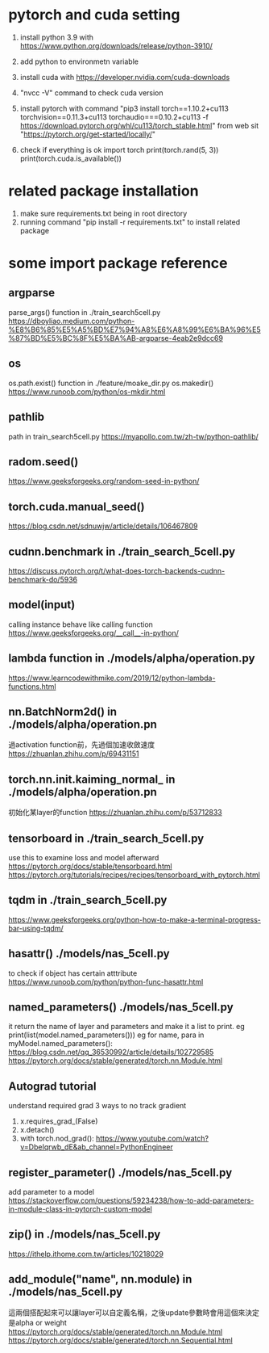 # pytorch and cuda setting
1. install python 3.9 with https://www.python.org/downloads/release/python-3910/
2. add python to environmetn variable

3. install cuda  with https://developer.nvidia.com/cuda-downloads
4. "nvcc -V" command to check cuda version

5. install pytorch with command "pip3 install torch==1.10.2+cu113 torchvision==0.11.3+cu113 torchaudio===0.10.2+cu113 -f https://download.pytorch.org/whl/cu113/torch_stable.html" from web sit "https://pytorch.org/get-started/locally/"

6. check if everything is ok
import torch
print(torch.rand(5, 3))
print(torch.cuda.is_available())

# related package installation
1. make sure requirements.txt being in root directory
2. running command "pip install -r requirements.txt" to install related package


# some import package reference
## argparse
parse_args() function in ./train_search5cell.py
https://dboyliao.medium.com/python-%E8%B6%85%E5%A5%BD%E7%94%A8%E6%A8%99%E6%BA%96%E5%87%BD%E5%BC%8F%E5%BA%AB-argparse-4eab2e9dcc69
## os
os.path.exist() function in ./feature/moake_dir.py
os.makedir()
https://www.runoob.com/python/os-mkdir.html

## pathlib
path in train_search5cell.py
https://myapollo.com.tw/zh-tw/python-pathlib/

## radom.seed()
https://www.geeksforgeeks.org/random-seed-in-python/

## torch.cuda.manual_seed()
https://blog.csdn.net/sdnuwjw/article/details/106467809

## cudnn.benchmark in ./train_search_5cell.py
https://discuss.pytorch.org/t/what-does-torch-backends-cudnn-benchmark-do/5936



## model(input)
calling instance behave like calling function
https://www.geeksforgeeks.org/__call__-in-python/

## lambda function in ./models/alpha/operation.py
https://www.learncodewithmike.com/2019/12/python-lambda-functions.html

## nn.BatchNorm2d() in ./models/alpha/operation.pn
過activation function前，先過個加速收斂速度
https://zhuanlan.zhihu.com/p/69431151


## torch.nn.init.kaiming_normal_ in ./models/alpha/operation.pn
初始化某layer的function
https://zhuanlan.zhihu.com/p/53712833


## tensorboard in ./train_search_5cell.py
use this to examine loss and model afterward
https://pytorch.org/docs/stable/tensorboard.html
https://pytorch.org/tutorials/recipes/recipes/tensorboard_with_pytorch.html

## tqdm in ./train_search_5cell.py
https://www.geeksforgeeks.org/python-how-to-make-a-terminal-progress-bar-using-tqdm/


## hasattr() ./models/nas_5cell.py
to check if object has certain atttribute
https://www.runoob.com/python/python-func-hasattr.html

## named_parameters() ./models/nas_5cell.py
it return the name of layer and parameters
and make it a list to print. eg print(list(model.named_parameters()))
eg for name, para in myModel.named_parameters():
https://blog.csdn.net/qq_36530992/article/details/102729585
https://pytorch.org/docs/stable/generated/torch.nn.Module.html

## Autograd tutorial
understand required grad
3 ways to no track gradient
1. x.requires_grad_(False)
2. x.detach()
3. with torch.nod_grad():
https://www.youtube.com/watch?v=DbeIqrwb_dE&ab_channel=PythonEngineer

## register_parameter() ./models/nas_5cell.py
add parameter to a model
https://stackoverflow.com/questions/59234238/how-to-add-parameters-in-module-class-in-pytorch-custom-model

## zip() in ./models/nas_5cell.py
https://ithelp.ithome.com.tw/articles/10218029


## add_module("name", nn.module) in ./models/nas_5cell.py
這兩個搭配起來可以讓layer可以自定義名稱，之後update參數時會用這個來決定是alpha or weight
https://pytorch.org/docs/stable/generated/torch.nn.Module.html
https://pytorch.org/docs/stable/generated/torch.nn.Sequential.html
